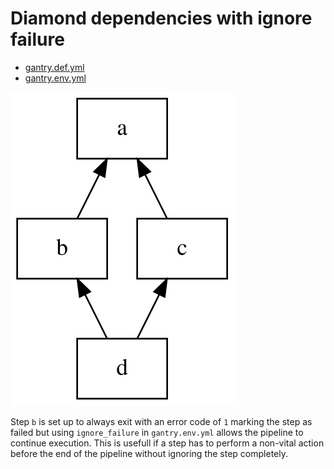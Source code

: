# Diamond dependencies with ignore failure

  * [gantry.def.yml](./gantry.def.yml)
  * [gantry.env.yml](./gantry.env.yml)

![pipeline.svg](./pipeline.svg)

Step `b` is set up to always exit with an error code of `1` marking the step
as failed but using `ignore_failure` in `gantry.env.yml` allows the pipeline
to continue execution. This is usefull if a step has to perform a non-vital
action before the end of the pipeline without ignoring the step completely.

